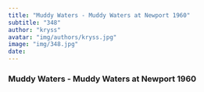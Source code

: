 ```yaml
---
title: "Muddy Waters - Muddy Waters at Newport 1960"
subtitle: "348"
author: "kryss"
avatar: "img/authors/kryss.jpg"
image: "img/348.jpg"
date:
---
```


### Muddy Waters - Muddy Waters at Newport 1960
